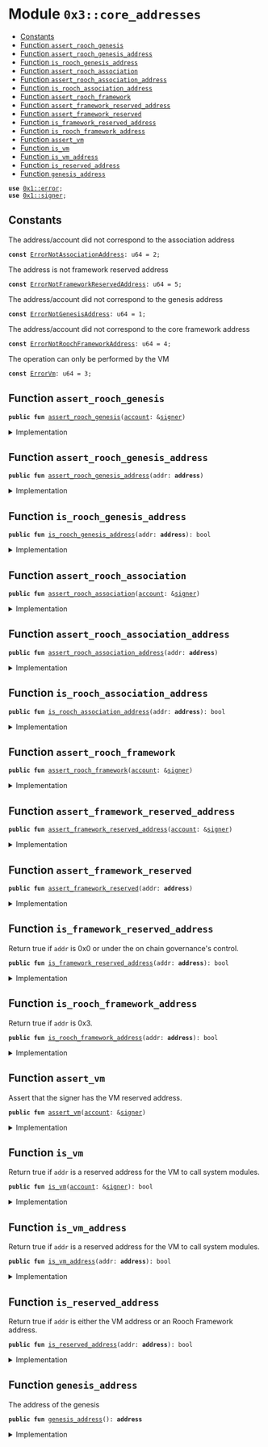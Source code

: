 
<a name="0x3_core_addresses"></a>

# Module `0x3::core_addresses`



-  [Constants](#@Constants_0)
-  [Function `assert_rooch_genesis`](#0x3_core_addresses_assert_rooch_genesis)
-  [Function `assert_rooch_genesis_address`](#0x3_core_addresses_assert_rooch_genesis_address)
-  [Function `is_rooch_genesis_address`](#0x3_core_addresses_is_rooch_genesis_address)
-  [Function `assert_rooch_association`](#0x3_core_addresses_assert_rooch_association)
-  [Function `assert_rooch_association_address`](#0x3_core_addresses_assert_rooch_association_address)
-  [Function `is_rooch_association_address`](#0x3_core_addresses_is_rooch_association_address)
-  [Function `assert_rooch_framework`](#0x3_core_addresses_assert_rooch_framework)
-  [Function `assert_framework_reserved_address`](#0x3_core_addresses_assert_framework_reserved_address)
-  [Function `assert_framework_reserved`](#0x3_core_addresses_assert_framework_reserved)
-  [Function `is_framework_reserved_address`](#0x3_core_addresses_is_framework_reserved_address)
-  [Function `is_rooch_framework_address`](#0x3_core_addresses_is_rooch_framework_address)
-  [Function `assert_vm`](#0x3_core_addresses_assert_vm)
-  [Function `is_vm`](#0x3_core_addresses_is_vm)
-  [Function `is_vm_address`](#0x3_core_addresses_is_vm_address)
-  [Function `is_reserved_address`](#0x3_core_addresses_is_reserved_address)
-  [Function `genesis_address`](#0x3_core_addresses_genesis_address)


<pre><code><b>use</b> <a href="">0x1::error</a>;
<b>use</b> <a href="">0x1::signer</a>;
</code></pre>



<a name="@Constants_0"></a>

## Constants


<a name="0x3_core_addresses_ErrorNotAssociationAddress"></a>

The address/account did not correspond to the association address


<pre><code><b>const</b> <a href="core_addresses.md#0x3_core_addresses_ErrorNotAssociationAddress">ErrorNotAssociationAddress</a>: u64 = 2;
</code></pre>



<a name="0x3_core_addresses_ErrorNotFrameworkReservedAddress"></a>

The address is not framework reserved address


<pre><code><b>const</b> <a href="core_addresses.md#0x3_core_addresses_ErrorNotFrameworkReservedAddress">ErrorNotFrameworkReservedAddress</a>: u64 = 5;
</code></pre>



<a name="0x3_core_addresses_ErrorNotGenesisAddress"></a>

The address/account did not correspond to the genesis address


<pre><code><b>const</b> <a href="core_addresses.md#0x3_core_addresses_ErrorNotGenesisAddress">ErrorNotGenesisAddress</a>: u64 = 1;
</code></pre>



<a name="0x3_core_addresses_ErrorNotRoochFrameworkAddress"></a>

The address/account did not correspond to the core framework address


<pre><code><b>const</b> <a href="core_addresses.md#0x3_core_addresses_ErrorNotRoochFrameworkAddress">ErrorNotRoochFrameworkAddress</a>: u64 = 4;
</code></pre>



<a name="0x3_core_addresses_ErrorVm"></a>

The operation can only be performed by the VM


<pre><code><b>const</b> <a href="core_addresses.md#0x3_core_addresses_ErrorVm">ErrorVm</a>: u64 = 3;
</code></pre>



<a name="0x3_core_addresses_assert_rooch_genesis"></a>

## Function `assert_rooch_genesis`



<pre><code><b>public</b> <b>fun</b> <a href="core_addresses.md#0x3_core_addresses_assert_rooch_genesis">assert_rooch_genesis</a>(<a href="account.md#0x3_account">account</a>: &<a href="">signer</a>)
</code></pre>



<details>
<summary>Implementation</summary>


<pre><code><b>public</b> <b>fun</b> <a href="core_addresses.md#0x3_core_addresses_assert_rooch_genesis">assert_rooch_genesis</a>(<a href="account.md#0x3_account">account</a>: &<a href="">signer</a>) {
    <a href="core_addresses.md#0x3_core_addresses_assert_rooch_genesis_address">assert_rooch_genesis_address</a>(<a href="_address_of">signer::address_of</a>(<a href="account.md#0x3_account">account</a>))
}
</code></pre>



</details>

<a name="0x3_core_addresses_assert_rooch_genesis_address"></a>

## Function `assert_rooch_genesis_address`



<pre><code><b>public</b> <b>fun</b> <a href="core_addresses.md#0x3_core_addresses_assert_rooch_genesis_address">assert_rooch_genesis_address</a>(addr: <b>address</b>)
</code></pre>



<details>
<summary>Implementation</summary>


<pre><code><b>public</b> <b>fun</b> <a href="core_addresses.md#0x3_core_addresses_assert_rooch_genesis_address">assert_rooch_genesis_address</a>(addr: <b>address</b>) {
    <b>assert</b>!(<a href="core_addresses.md#0x3_core_addresses_is_rooch_genesis_address">is_rooch_genesis_address</a>(addr), <a href="_permission_denied">error::permission_denied</a>(<a href="core_addresses.md#0x3_core_addresses_ErrorNotGenesisAddress">ErrorNotGenesisAddress</a>))
}
</code></pre>



</details>

<a name="0x3_core_addresses_is_rooch_genesis_address"></a>

## Function `is_rooch_genesis_address`



<pre><code><b>public</b> <b>fun</b> <a href="core_addresses.md#0x3_core_addresses_is_rooch_genesis_address">is_rooch_genesis_address</a>(addr: <b>address</b>): bool
</code></pre>



<details>
<summary>Implementation</summary>


<pre><code><b>public</b> <b>fun</b> <a href="core_addresses.md#0x3_core_addresses_is_rooch_genesis_address">is_rooch_genesis_address</a>(addr: <b>address</b>): bool {
    addr == <a href="core_addresses.md#0x3_core_addresses_genesis_address">genesis_address</a>()
}
</code></pre>



</details>

<a name="0x3_core_addresses_assert_rooch_association"></a>

## Function `assert_rooch_association`



<pre><code><b>public</b> <b>fun</b> <a href="core_addresses.md#0x3_core_addresses_assert_rooch_association">assert_rooch_association</a>(<a href="account.md#0x3_account">account</a>: &<a href="">signer</a>)
</code></pre>



<details>
<summary>Implementation</summary>


<pre><code><b>public</b> <b>fun</b> <a href="core_addresses.md#0x3_core_addresses_assert_rooch_association">assert_rooch_association</a>(<a href="account.md#0x3_account">account</a>: &<a href="">signer</a>) {
    <a href="core_addresses.md#0x3_core_addresses_assert_rooch_association_address">assert_rooch_association_address</a>(<a href="_address_of">signer::address_of</a>(<a href="account.md#0x3_account">account</a>))
}
</code></pre>



</details>

<a name="0x3_core_addresses_assert_rooch_association_address"></a>

## Function `assert_rooch_association_address`



<pre><code><b>public</b> <b>fun</b> <a href="core_addresses.md#0x3_core_addresses_assert_rooch_association_address">assert_rooch_association_address</a>(addr: <b>address</b>)
</code></pre>



<details>
<summary>Implementation</summary>


<pre><code><b>public</b> <b>fun</b> <a href="core_addresses.md#0x3_core_addresses_assert_rooch_association_address">assert_rooch_association_address</a>(addr: <b>address</b>) {
    <b>assert</b>!(<a href="core_addresses.md#0x3_core_addresses_is_rooch_association_address">is_rooch_association_address</a>(addr), <a href="_permission_denied">error::permission_denied</a>(<a href="core_addresses.md#0x3_core_addresses_ErrorNotAssociationAddress">ErrorNotAssociationAddress</a>))
}
</code></pre>



</details>

<a name="0x3_core_addresses_is_rooch_association_address"></a>

## Function `is_rooch_association_address`



<pre><code><b>public</b> <b>fun</b> <a href="core_addresses.md#0x3_core_addresses_is_rooch_association_address">is_rooch_association_address</a>(addr: <b>address</b>): bool
</code></pre>



<details>
<summary>Implementation</summary>


<pre><code><b>public</b> <b>fun</b> <a href="core_addresses.md#0x3_core_addresses_is_rooch_association_address">is_rooch_association_address</a>(addr: <b>address</b>): bool {
    addr == @rooch_association
}
</code></pre>



</details>

<a name="0x3_core_addresses_assert_rooch_framework"></a>

## Function `assert_rooch_framework`



<pre><code><b>public</b> <b>fun</b> <a href="core_addresses.md#0x3_core_addresses_assert_rooch_framework">assert_rooch_framework</a>(<a href="account.md#0x3_account">account</a>: &<a href="">signer</a>)
</code></pre>



<details>
<summary>Implementation</summary>


<pre><code><b>public</b> <b>fun</b> <a href="core_addresses.md#0x3_core_addresses_assert_rooch_framework">assert_rooch_framework</a>(<a href="account.md#0x3_account">account</a>: &<a href="">signer</a>) {
    <b>assert</b>!(
        <a href="core_addresses.md#0x3_core_addresses_is_rooch_framework_address">is_rooch_framework_address</a>(<a href="_address_of">signer::address_of</a>(<a href="account.md#0x3_account">account</a>)),
        <a href="_permission_denied">error::permission_denied</a>(<a href="core_addresses.md#0x3_core_addresses_ErrorNotRoochFrameworkAddress">ErrorNotRoochFrameworkAddress</a>),
    )
}
</code></pre>



</details>

<a name="0x3_core_addresses_assert_framework_reserved_address"></a>

## Function `assert_framework_reserved_address`



<pre><code><b>public</b> <b>fun</b> <a href="core_addresses.md#0x3_core_addresses_assert_framework_reserved_address">assert_framework_reserved_address</a>(<a href="account.md#0x3_account">account</a>: &<a href="">signer</a>)
</code></pre>



<details>
<summary>Implementation</summary>


<pre><code><b>public</b> <b>fun</b> <a href="core_addresses.md#0x3_core_addresses_assert_framework_reserved_address">assert_framework_reserved_address</a>(<a href="account.md#0x3_account">account</a>: &<a href="">signer</a>) {
    <a href="core_addresses.md#0x3_core_addresses_assert_framework_reserved">assert_framework_reserved</a>(<a href="_address_of">signer::address_of</a>(<a href="account.md#0x3_account">account</a>));
}
</code></pre>



</details>

<a name="0x3_core_addresses_assert_framework_reserved"></a>

## Function `assert_framework_reserved`



<pre><code><b>public</b> <b>fun</b> <a href="core_addresses.md#0x3_core_addresses_assert_framework_reserved">assert_framework_reserved</a>(addr: <b>address</b>)
</code></pre>



<details>
<summary>Implementation</summary>


<pre><code><b>public</b> <b>fun</b> <a href="core_addresses.md#0x3_core_addresses_assert_framework_reserved">assert_framework_reserved</a>(addr: <b>address</b>) {
    <b>assert</b>!(
        <a href="core_addresses.md#0x3_core_addresses_is_framework_reserved_address">is_framework_reserved_address</a>(addr),
        <a href="_permission_denied">error::permission_denied</a>(<a href="core_addresses.md#0x3_core_addresses_ErrorNotFrameworkReservedAddress">ErrorNotFrameworkReservedAddress</a>),
    )
}
</code></pre>



</details>

<a name="0x3_core_addresses_is_framework_reserved_address"></a>

## Function `is_framework_reserved_address`

Return true if <code>addr</code> is 0x0 or under the on chain governance's control.


<pre><code><b>public</b> <b>fun</b> <a href="core_addresses.md#0x3_core_addresses_is_framework_reserved_address">is_framework_reserved_address</a>(addr: <b>address</b>): bool
</code></pre>



<details>
<summary>Implementation</summary>


<pre><code><b>public</b> <b>fun</b> <a href="core_addresses.md#0x3_core_addresses_is_framework_reserved_address">is_framework_reserved_address</a>(addr: <b>address</b>): bool {
    <a href="core_addresses.md#0x3_core_addresses_is_rooch_framework_address">is_rooch_framework_address</a>(addr) ||
        addr == @0x2 ||
        addr == @0x3 ||
        addr == @0x4 ||
        addr == @0x5 ||
        addr == @0x6 ||
        addr == @0x7 ||
        addr == @0x8 ||
        addr == @0x9 ||
        addr == @0xa
}
</code></pre>



</details>

<a name="0x3_core_addresses_is_rooch_framework_address"></a>

## Function `is_rooch_framework_address`

Return true if <code>addr</code> is 0x3.


<pre><code><b>public</b> <b>fun</b> <a href="core_addresses.md#0x3_core_addresses_is_rooch_framework_address">is_rooch_framework_address</a>(addr: <b>address</b>): bool
</code></pre>



<details>
<summary>Implementation</summary>


<pre><code><b>public</b> <b>fun</b> <a href="core_addresses.md#0x3_core_addresses_is_rooch_framework_address">is_rooch_framework_address</a>(addr: <b>address</b>): bool {
    addr == @rooch_framework
}
</code></pre>



</details>

<a name="0x3_core_addresses_assert_vm"></a>

## Function `assert_vm`

Assert that the signer has the VM reserved address.


<pre><code><b>public</b> <b>fun</b> <a href="core_addresses.md#0x3_core_addresses_assert_vm">assert_vm</a>(<a href="account.md#0x3_account">account</a>: &<a href="">signer</a>)
</code></pre>



<details>
<summary>Implementation</summary>


<pre><code><b>public</b> <b>fun</b> <a href="core_addresses.md#0x3_core_addresses_assert_vm">assert_vm</a>(<a href="account.md#0x3_account">account</a>: &<a href="">signer</a>) {
    <b>assert</b>!(<a href="core_addresses.md#0x3_core_addresses_is_vm">is_vm</a>(<a href="account.md#0x3_account">account</a>), <a href="_permission_denied">error::permission_denied</a>(<a href="core_addresses.md#0x3_core_addresses_ErrorVm">ErrorVm</a>))
}
</code></pre>



</details>

<a name="0x3_core_addresses_is_vm"></a>

## Function `is_vm`

Return true if <code>addr</code> is a reserved address for the VM to call system modules.


<pre><code><b>public</b> <b>fun</b> <a href="core_addresses.md#0x3_core_addresses_is_vm">is_vm</a>(<a href="account.md#0x3_account">account</a>: &<a href="">signer</a>): bool
</code></pre>



<details>
<summary>Implementation</summary>


<pre><code><b>public</b> <b>fun</b> <a href="core_addresses.md#0x3_core_addresses_is_vm">is_vm</a>(<a href="account.md#0x3_account">account</a>: &<a href="">signer</a>): bool {
    <a href="core_addresses.md#0x3_core_addresses_is_vm_address">is_vm_address</a>(<a href="_address_of">signer::address_of</a>(<a href="account.md#0x3_account">account</a>))
}
</code></pre>



</details>

<a name="0x3_core_addresses_is_vm_address"></a>

## Function `is_vm_address`

Return true if <code>addr</code> is a reserved address for the VM to call system modules.


<pre><code><b>public</b> <b>fun</b> <a href="core_addresses.md#0x3_core_addresses_is_vm_address">is_vm_address</a>(addr: <b>address</b>): bool
</code></pre>



<details>
<summary>Implementation</summary>


<pre><code><b>public</b> <b>fun</b> <a href="core_addresses.md#0x3_core_addresses_is_vm_address">is_vm_address</a>(addr: <b>address</b>): bool {
    addr == @vm_reserved
}
</code></pre>



</details>

<a name="0x3_core_addresses_is_reserved_address"></a>

## Function `is_reserved_address`

Return true if <code>addr</code> is either the VM address or an Rooch Framework address.


<pre><code><b>public</b> <b>fun</b> <a href="core_addresses.md#0x3_core_addresses_is_reserved_address">is_reserved_address</a>(addr: <b>address</b>): bool
</code></pre>



<details>
<summary>Implementation</summary>


<pre><code><b>public</b> <b>fun</b> <a href="core_addresses.md#0x3_core_addresses_is_reserved_address">is_reserved_address</a>(addr: <b>address</b>): bool {
    <a href="core_addresses.md#0x3_core_addresses_is_rooch_framework_address">is_rooch_framework_address</a>(addr) || <a href="core_addresses.md#0x3_core_addresses_is_vm_address">is_vm_address</a>(addr)
}
</code></pre>



</details>

<a name="0x3_core_addresses_genesis_address"></a>

## Function `genesis_address`

The address of the genesis


<pre><code><b>public</b> <b>fun</b> <a href="core_addresses.md#0x3_core_addresses_genesis_address">genesis_address</a>(): <b>address</b>
</code></pre>



<details>
<summary>Implementation</summary>


<pre><code><b>public</b> <b>fun</b> <a href="core_addresses.md#0x3_core_addresses_genesis_address">genesis_address</a>(): <b>address</b> {
    @rooch_framework
}
</code></pre>



</details>
